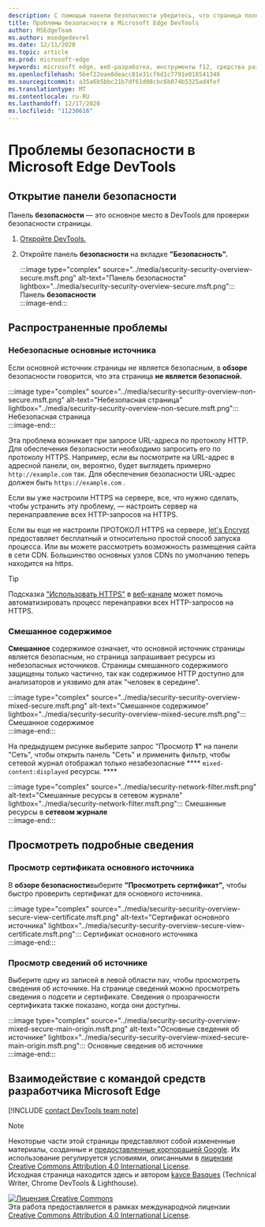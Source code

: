 ```yaml
---
description: С помощью панели безопасности убедитесь, что страница полностью защищена протоколом HTTPS.
title: Проблемы безопасности в Microsoft Edge DevTools
author: MSEdgeTeam
ms.author: msedgedevrel
ms.date: 12/11/2020
ms.topic: article
ms.prod: microsoft-edge
keywords: microsoft edge, веб-разработка, инструменты f12, средства разработчика
ms.openlocfilehash: 5bef22eae8deacc81e31cf6d1c7791e016541346
ms.sourcegitcommit: a35a6b5bbc21b7df61d08cbc6b074b5325ad4fef
ms.translationtype: MT
ms.contentlocale: ru-RU
ms.lasthandoff: 12/17/2020
ms.locfileid: "11230616"
---
```

<!-- Copyright Kayce Basques 

   Licensed under the Apache License, Version 2.0 (the "License");
   you may not use this file except in compliance with the License.
   You may obtain a copy of the License at

       https://www.apache.org/licenses/LICENSE-2.0

   Unless required by applicable law or agreed to in writing, software
   distributed under the License is distributed on an "AS IS" BASIS,
   WITHOUT WARRANTIES OR CONDITIONS OF ANY KIND, either express or implied.
   See the License for the specific language governing permissions and
   limitations under the License.  -->  

# Проблемы безопасности в Microsoft Edge DevTools  

  

<!--Use the **Security** Panel in [Microsoft Edge DevTools][MicrosoftEdgeDevTools] to make sure HTTPS is properly implemented on a page.  Navigate to **Why HTTPS Matters** to learn why every website should be protected with HTTPS, even sites that do not handle sensitive user data.  -->  

<!--todo: add section when why-https is available -->  

## Открытие панели безопасности  

Панель **безопасности** — это основное место в DevTools для проверки безопасности страницы.  

1.  [Откройте DevTools.][DevToolsOpen]  
1.  Откройте панель **безопасности** на вкладке **"Безопасность".**  
    
    :::image type="complex" source="../media/security-security-overview-secure.msft.png" alt-text="Панель безопасности" lightbox="../media/security-security-overview-secure.msft.png":::
       Панель **безопасности**  
    :::image-end:::  
    
## Распространенные проблемы  

### Небезопасные основные источника  

Если основной источник страницы не является безопасным, в **обзоре** безопасности говорится, что эта страница **не является безопасной.**  

:::image type="complex" source="../media/security-security-overview-non-secure.msft.png" alt-text="Небезопасная страница" lightbox="../media/security-security-overview-non-secure.msft.png":::
   Небезопасная страница  
:::image-end:::  

Эта проблема возникает при запросе URL-адреса по протоколу HTTP.  Для обеспечения безопасности необходимо запросить его по протоколу HTTPS.  Например, если вы посмотрите на URL-адрес в адресной панели, он, вероятно, будет выглядеть примерно `http://example.com` так.  Для обеспечения безопасности URL-адрес должен быть `https://example.com` .  

Если вы уже настроили HTTPS на сервере, все, что нужно сделать, чтобы устранить эту проблему, — настроить сервер на перенаправление всех HTTP-запросов на HTTPS.  

Если вы еще не настроили ПРОТОКОЛ HTTPS на сервере, [let's Encrypt][LetsEncrypt] предоставляет бесплатный и относительно простой способ запуска процесса.  Или вы можете рассмотреть возможность размещения сайта в сети CDN.  Большинство основных узлов CDNs по умолчанию теперь находится на https.  

> [!TIP]
> Подсказка ["Использовать HTTPS"][WebhintUseHttps] в [веб-канале][Webhint] может помочь автоматизировать процесс перенаправки всех HTTP-запросов на HTTPS.  

### Смешанное содержимое  

**Смешанное** содержимое означает, что основной источник страницы является безопасным, но страница запрашивает ресурсы из небезопасных источников.  Страницы смешанного содержимого защищены только частично, так как содержимое HTTP доступно для анализаторов и уязвимо для атак "человек в середине".  

:::image type="complex" source="../media/security-security-overview-mixed-secure.msft.png" alt-text="Смешанное содержимое" lightbox="../media/security-security-overview-mixed-secure.msft.png":::
   Смешанное содержимое  
:::image-end:::  

На предыдущем рисунке выберите запрос "Просмотр **1"** на панели "Сеть", чтобы открыть панель "Сеть" и применить фильтр, чтобы сетевой журнал отображал только незабезопасные **** `mixed-content:displayed` ресурсы. ****  

:::image type="complex" source="../media/security-network-filter.msft.png" alt-text="Смешанные ресурсы в сетевом журнале" lightbox="../media/security-network-filter.msft.png":::
   Смешанные ресурсы в **сетевом журнале**  
:::image-end:::  

## Просмотреть подробные сведения  

### Просмотр сертификата основного источника  

В **обзоре безопасности**выберите **"Просмотреть сертификат",** чтобы быстро проверить сертификат для основного источника.  

:::image type="complex" source="../media/security-security-overview-secure-view-certificate.msft.png" alt-text="Сертификат основного источника" lightbox="../media/security-security-overview-secure-view-certificate.msft.png":::
   Сертификат основного источника  
:::image-end:::  

### Просмотр сведений об источнике  

Выберите одну из записей в левой области nav, чтобы просмотреть сведения об источнике.  На странице сведений можно просмотреть сведения о подсети и сертификате.  Сведения о прозрачности сертификата также показано, когда они доступны.  

:::image type="complex" source="../media/security-security-overview-mixed-secure-main-origin.msft.png" alt-text="Основные сведения об источнике" lightbox="../media/security-security-overview-mixed-secure-main-origin.msft.png":::
   Основные сведения об источнике  
:::image-end:::  

## Взаимодействие с командой средств разработчика Microsoft Edge  

[!INCLUDE [contact DevTools team note](../includes/contact-devtools-team-note.md)]  

<!-- links -->  

[MicrosoftEdgeDevTools]: ../../devtools-guide-chromium/index.md "Средства разработчика Microsoft Edge (Chromium) | Документы Майкрософт"  
[DevToolsOpen]: ../open/index.md "Откройте Microsoft Edge DevTools | Документы Майкрософт"  

[LetsEncrypt]: https://letsencrypt.org "Шифруем — бесплатные сертификаты SSL/TLS"  

[Webhint]: https://webhint.io "webhint"  
[WebhintUseHttps]: https://webhint.io/docs/user-guide/hints/hint-https-only "Использование HTTPS | документация по webhint"  

<!--[mixed]: /web/fundamentals/security/prevent-mixed-content/what-is-mixed-content ""  -->

> [!NOTE]
> Некоторые части этой страницы представляют собой измененные материалы, созданные и [предоставленные корпорацией Google][GoogleSitePolicies]. Их использование регулируется условиями, описанными в [лицензии Creative Commons Attribution 4.0 International License][CCA4IL].  
> Исходная страница [](https://developers.google.com/web/tools/chrome-devtools/security/index) находится здесь и автором [kayce Basques][KayceBasques] \(Technical Writer, Chrome DevTools \& Lighthouse\).  

[![Лицензия Creative Commons][CCby4Image]][CCA4IL]  
Эта работа предоставляется в рамках международной лицензии [Creative Commons Attribution 4.0 International License][CCA4IL].  

[CCA4IL]: https://creativecommons.org/licenses/by/4.0  
[CCby4Image]: https://i.creativecommons.org/l/by/4.0/88x31.png  
[GoogleSitePolicies]: https://developers.google.com/terms/site-policies  
[KayceBasques]: https://developers.google.com/web/resources/contributors/kaycebasques  
